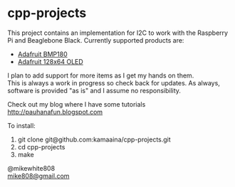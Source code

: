 cpp-projects
============
This project contains an implementation for I2C to work with the Raspberry Pi and Beaglebone Black.
Currently supported products are:
<ul>
<li><a href="https://www.adafruit.com/product/1603">Adafruit BMP180</a></li>
<li><a href="https://www.adafruit.com/products/938">Adafruit 128x64 OLED</a></li>
</ul>
I plan to add support for more items as I get my hands on them.
<br>
This is always a work in progress so check back for updates. As always, software is provided
"as is" and I assume no responsibility.

Check out my blog where I have some tutorials
http://pauhanafun.blogspot.com

To install:
<ol>
<li>git clone git@github.com:kamaaina/cpp-projects.git</li>
<li>cd cpp-projects</li>
<li>make</li>
</ol>

@mikewhite808<br>
mike808@gmail.com
